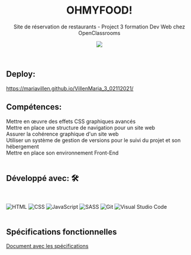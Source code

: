 <h1 align = "center"> OHMYFOOD! </h1>
<p align = "center"> Site de réservation de restaurants - Project 3 formation Dev Web chez OpenClassrooms</p>
<p align = "center"> <img src = "https://i85.servimg.com/u/f85/19/88/52/56/ohmyfo10.png" /></p>



<br/>

## Deploy: 
  https://mariavillen.github.io/VillenMaria_3_02112021/
  
## Compétences:
  Mettre en œuvre des effets CSS graphiques avancés <br/>
  Mettre en place une structure de navigation pour un site web <br/>
  Assurer la cohérence graphique d'un site web <br/>
  Utiliser un système de gestion de versions pour le suivi du projet et son hébergement <br/>
  Mettre en place son environnement Front-End <br/>
<br/>


##  Développé avec: 🛠️

<br/>

![HTML](https://img.shields.io/badge/HTML5-E34F26?style=for-the-badge&logo=html5&logoColor=white)
![CSS](https://img.shields.io/badge/CSS3-1572B6?style=for-the-badge&logo=css3&logoColor=white)
![JavaScript](https://img.shields.io/badge/javascript-%23323330.svg?style=for-the-badge&logo=javascript&logoColor=%23F7DF1E)
![SASS](https://img.shields.io/badge/Sass-CC6699?style=for-the-badge&logo=sass&logoColor=white)
![Git](https://img.shields.io/badge/git-%23F05033.svg?style=for-the-badge&logo=git&logoColor=white)
![Visual Studio Code](https://img.shields.io/badge/Visual%20Studio%20Code-0078d7.svg?style=for-the-badge&logo=visual-studio-code&logoColor=white)
<br/>
<br/>


## Spécifications fonctionnelles
[Document avec les spécifications](https://drive.google.com/file/d/1QwVkktI0R88IHs_47WRfIgJS0KPVMbyz/view?usp=share_link)



